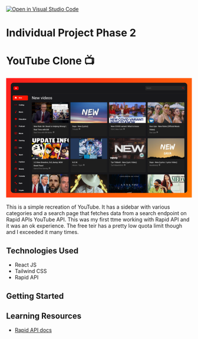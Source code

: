 [![Open in Visual Studio Code](https://classroom.github.com/assets/open-in-vscode-718a45dd9cf7e7f842a935f5ebbe5719a5e09af4491e668f4dbf3b35d5cca122.svg)](https://classroom.github.com/online_ide?assignment_repo_id=13208385&assignment_repo_type=AssignmentRepo)
# Individual Project Phase 2

# YouTube Clone 📺

![Hero](https://github.com/anav5704/YouTube-Clone/blob/main/docs/youtube.png)

This is a simple recreation of YouTube. It has a sidebar with various categories and a search page that fetches data from a search endpoint on Rapid APIs YouTube API. This was my first ttme working with Rapid API and it was an ok experience. The free teir has a pretty low quota limit though and I exceeded it many times.

## Technologies Used
- React JS
- Tailwind CSS 
- Rapid API

## Getting Started


## Learning Resources
- [Rapid API docs](https://rapidapi.com/hub)